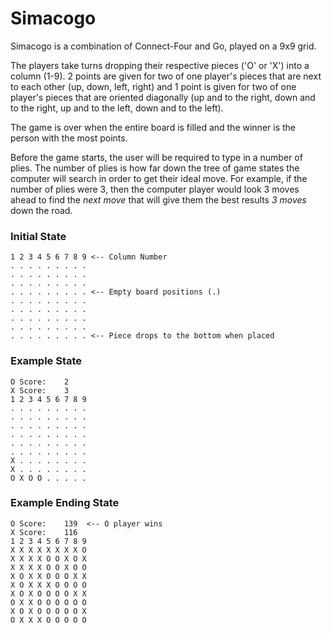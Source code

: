 # Simacogo
Simacogo is a combination of Connect-Four and Go, played on a 9x9 grid. 

The players take turns dropping their respective pieces ('O' or 'X') into a column (1-9).  2 points are given for two
of one player's pieces that are next to each other (up, down, left, right) and 1 point is given for two of one player's pieces
that are oriented diagonally (up and to the right, down and to the right, up and to the left, 
down and to the left). 

The game is over when the entire board is filled and the winner is the person with the most points.

Before the game starts, the user will be required to type in a number of plies.  The number of plies is how far down the tree of game states the computer will search in order to get their ideal move.  For example, if the number of plies were 3, then the computer player would look 3 moves ahead to find the *next move* that will give them the best results *3 moves* down the road.

### Initial State
~~~~
1 2 3 4 5 6 7 8 9 <-- Column Number
. . . . . . . . .
. . . . . . . . .
. . . . . . . . .
. . . . . . . . . <-- Empty board positions (.)
. . . . . . . . .
. . . . . . . . .
. . . . . . . . .
. . . . . . . . .
. . . . . . . . . <-- Piece drops to the bottom when placed
~~~~
### Example State
~~~~
O Score:	2
X Score:	3
1 2 3 4 5 6 7 8 9
. . . . . . . . .
. . . . . . . . .
. . . . . . . . .
. . . . . . . . .
. . . . . . . . .
. . . . . . . . .
X . . . . . . . .
X . . . . . . . .
O X O O . . . . .
~~~~
### Example Ending State
~~~~
O Score:	139	 <-- O player wins
X Score:	116
1 2 3 4 5 6 7 8 9
X X X X X X X X O
X X X X O O X O X
X X X X O O X O O
X O X X O O O X X
X O X X X O O O O
X O X O O O O X X
O X X O O O O O O
X O X O O O O O X
O X X X O O O O O
~~~~
